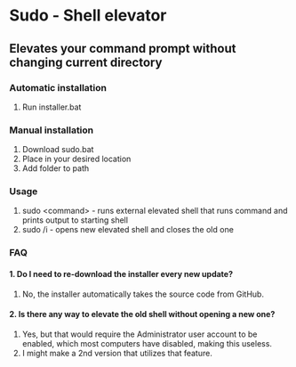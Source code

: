 # Sudo - Shell elevator

## Elevates your command prompt without changing current directory

### Automatic installation
1. Run installer.bat

### Manual installation
1. Download sudo.bat
2. Place in your desired location
3. Add folder to path

### Usage
1. sudo &lt;command&gt; - runs external elevated shell that runs command and prints output to starting shell
2. sudo /i - opens new elevated shell and closes the old one

### FAQ
#### 1. Do I need to re-download the installer every new update?
   1. No, the installer automatically takes the source code from GitHub.
#### 2. Is there any way to elevate the old shell without opening a new one?
   1. Yes, but that would require the Administrator user account to be enabled, which most computers have disabled, making this useless.
   2. I might make a 2nd version that utilizes that feature.

